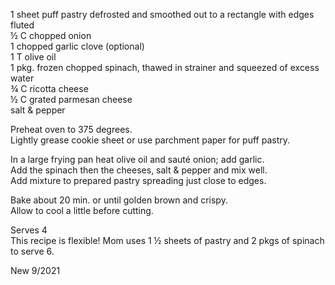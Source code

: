 ---
---

1 sheet puff pastry defrosted and smoothed out to a rectangle with edges fluted  
½ C chopped onion  
1 chopped garlic clove (optional)  
1 T olive oil  
1 pkg. frozen chopped spinach, thawed in strainer and squeezed of excess water  
¾ C ricotta cheese  
½ C grated parmesan cheese  
salt & pepper  

Preheat oven to 375 degrees.  
Lightly grease cookie sheet or use parchment paper for puff pastry.  

In a large frying pan heat olive oil and sauté onion; add garlic.   
Add the spinach then the cheeses, salt & pepper and mix well.  
Add mixture to prepared pastry spreading just close to edges.  

Bake about 20 min. or until golden brown and crispy.  
Allow to cool a little before cutting.  

Serves 4  
This recipe is flexible!  Mom uses 1 ½ sheets of pastry and 2 pkgs of spinach to serve 6.  

New 9/2021

